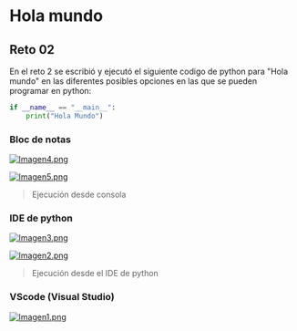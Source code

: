 # Hola mundo

## Reto 02
En el reto 2 se escribió y ejecutó el siguiente codigo de python para "Hola mundo" en las diferentes posibles opciones en las que se pueden programar en python:


```python
if __name__ == "__main__":
    print("Hola Mundo")
```
### Bloc de notas

[![Imagen4.png](https://i.postimg.cc/ZqNrS7F8/Imagen4.png)](https://postimg.cc/d7q7R9f3)

[![Imagen5.png](https://i.postimg.cc/mDNCcPnh/Imagen5.png)](https://postimg.cc/phrp4LRt)
>Ejecución desde consola

### IDE de python

[![Imagen3.png](https://i.postimg.cc/y8tF2496/Imagen3.png)](https://postimg.cc/dhRkTf4g)

[![Imagen2.png](https://i.postimg.cc/13fGW58Y/Imagen2.png)](https://postimg.cc/Hr18nm4Q)
>Ejecución desde el IDE de python

### VScode (Visual Studio)

[![Imagen1.png](https://i.postimg.cc/26fn8Q2P/Imagen1.png)](https://postimg.cc/67Y8Mvs0)
